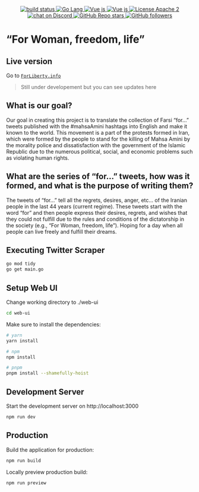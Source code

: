 <p align="center">     
    <a href="https://github.com/WeAreMahsaAmini/TwitterScraper/tree/main">
        <img src="https://img.shields.io/circleci/project/github/badges/shields/master?style=plastic" alt="build status">
    </a>
    <a href="https://github.com/WeAreMahsaAmini/TwitterScraper/tree/main">
        <img src="https://img.shields.io/badge/Go-00ADD8?style=plastic&logo=go&logoColor=white" alt="Go Lang">
    </a href="https://go.dev">
    <a href="https://vuejs.org">
        <img src="https://img.shields.io/badge/Vue.js-1a1a1a?style=plastic&logo=Vue.js&logoColor=4FC08D" alt="Vue js">
    </a>
    <a href="https://v3.nuxtjs.org">
        <img src="https://img.shields.io/badge/Nuxt.js-black?style=plastic&logo=Nuxt.js&logoColor=00DC82" alt="Vue js">
    </a>
    <a href="https://github.com/WeAreMahsaAmini/TwitterScraper/blob/main/LICENSE">
        <img src="https://img.shields.io/github/license/WeAreMahsaAmini/TwitterScraper?style=plastic" alt="License Apache 2">
    </a>
    <br>
    <a href="https://discord.gg/JJsKx9de2a">
        <img src="https://dcbadge.vercel.app/api/server/ASDSFjGAAW?style=social" alt="chat on Discord">
    </a>
    <a href="/">
        <img alt="GitHub Repo stars" src="https://img.shields.io/github/stars/WeAreMahsaAmini/TwitterScraper?style=social">
    </a>
    <a href="https://github.com/WeAreMahsaAmini">
        <img alt="GitHub followers" src="https://img.shields.io/github/followers/WeAreMahsaAmini?color=black&style=social">
    </a>
</p>

# “For Woman, freedom, life”
## Live version
Go to  <a href="https://forliberty.info" target="_blank">`ForLiberty.info`</a>
> Still under developement but you can see updates here
## What is our goal?
Our goal in creating this project is to translate the collection of Farsi “for…” tweets published with the #mahsaAmini hashtags into English and make it known to the world.
This movement is a part of the protests formed in Iran, which were formed by the people to stand for the killing of Mahsa Amini by the morality police and dissatisfaction with the government of the Islamic Republic due to the numerous political, social, and economic problems such as violating human rights.

## What are the series of “for…” tweets, how was it formed, and what is the purpose of writing them?

The tweets of “for…” tell all the regrets, desires, anger, etc… of the Iranian people in the last 44 years (current regime).
These tweets start with the word “for” and then people express their desires, regrets, and wishes that they could not fulfill due to the rules and conditions of the dictatorship in the society (e.g., “For Woman, freedom, life”).
Hoping for a day when all people can live freely and fulfill their dreams.

## Executing Twitter Scraper
```bash
go mod tidy
go get main.go
```

## Setup Web UI

Change working directory to ./web-ui
```bash
cd web-ui
```

Make sure to install the dependencies:

```bash
# yarn
yarn install

# npm
npm install

# pnpm
pnpm install --shamefully-hoist
```

## Development Server

Start the development server on http://localhost:3000

```bash
npm run dev
```

## Production

Build the application for production:

```bash
npm run build
```

Locally preview production build:

```bash
npm run preview
```
